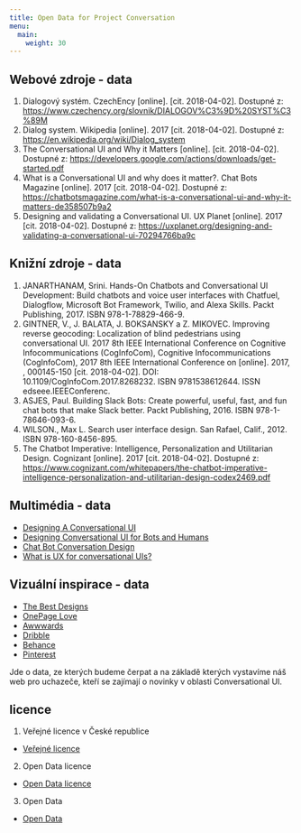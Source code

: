 ```yaml
---
title: Open Data for Project Conversation
menu:
  main:
    weight: 30
---
```


## Webové zdroje - data

1. Dialogový systém. CzechEncy [online]. [cit. 2018-04-02]. Dostupné z: https://www.czechency.org/slovnik/DIALOGOV%C3%9D%20SYST%C3%89M
2. Dialog system. Wikipedia [online]. 2017 [cit. 2018-04-02]. Dostupné z: https://en.wikipedia.org/wiki/Dialog_system
3. The Conversational UI and Why it Matters [online]. [cit. 2018-04-02]. Dostupné z: https://developers.google.com/actions/downloads/get-started.pdf
4. What is a Conversational UI and why does it matter?. Chat Bots Magazine [online]. 2017 [cit. 2018-04-02]. Dostupné z: https://chatbotsmagazine.com/what-is-a-conversational-ui-and-why-it-matters-de358507b9a2
5. Designing and validating a Conversational UI. UX Planet [online]. 2017 [cit. 2018-04-02]. Dostupné z: https://uxplanet.org/designing-and-validating-a-conversational-ui-70294766ba9c


## Knižní zdroje - data

1. JANARTHANAM, Srini. Hands-On Chatbots and Conversational UI Development: Build chatbots and voice user interfaces with Chatfuel, Dialogflow, Microsoft Bot Framework, Twilio, and Alexa Skills. Packt Publishing, 2017. ISBN 978-1-78829-466-9.
2. GINTNER, V., J. BALATA, J. BOKSANSKY a Z. MIKOVEC. Improving reverse geocoding: Localization of blind pedestrians using conversational UI. 2017 8th IEEE International Conference on Cognitive Infocommunications (CogInfoCom), Cognitive Infocommunications (CogInfoCom), 2017 8th IEEE International Conference on [online]. 2017, , 000145-150 [cit. 2018-04-02]. DOI: 10.1109/CogInfoCom.2017.8268232. ISBN 9781538612644. ISSN edseee.IEEEConferenc.
3. ASJES, Paul. Building Slack Bots: Create powerful, useful, fast, and fun chat bots that make Slack better. Packt Publishing, 2016. ISBN 978-1-78646-093-6.
4. WILSON., Max L. Search user interface design. San Rafael, Calif., 2012. ISBN 978-160-8456-895.
5. The Chatbot Imperative: Intelligence, Personalization and Utilitarian Design. Cognizant [online]. 2017 [cit. 2018-04-02]. Dostupné z: https://www.cognizant.com/whitepapers/the-chatbot-imperative-intelligence-personalization-and-utilitarian-design-codex2469.pdf

## Multimédia - data

- [Designing A Conversational UI](https://www.youtube.com/watch?v=sikBUIoFTMM)
- [Designing Conversational UI for Bots and Humans](https://www.youtube.com/watch?v=L1BKI3nTyMA)
- [Chat Bot Conversation Design](https://youtu.be/AW2HWm-KWrI)
- [What is UX for conversational UIs?](https://youtu.be/Fp6kImT_36U)

## Vizuální inspirace - data

- [The Best Designs](https://www.thebestdesigns.com/)
- [OnePage Love](http://onepagelove.com)
- [Awwwards](http://www.awwwards.com)
- [Dribble](https://dribbble.com/)
- [Behance](https://behance.net)
- [Pinterest](https://pinterest.com)

Jde o data, ze kterých budeme čerpat a na základě kterých vystavíme náš web pro uchazeče, kteří se zajímají o novinky v oblasti Conversational UI.

## licence
1. Veřejné licence v České republice
- [Veřejné licence](https://is.muni.cz/www/102870/Prirucka.pdf)
2. Open Data licence
- [Open Data licence](https://www.europeandataportal.eu/en/resources/training-companion/open-data-licensing)
3. Open Data
- [Open Data](https://creativecommons.org/about/program-areas/open-data/)
